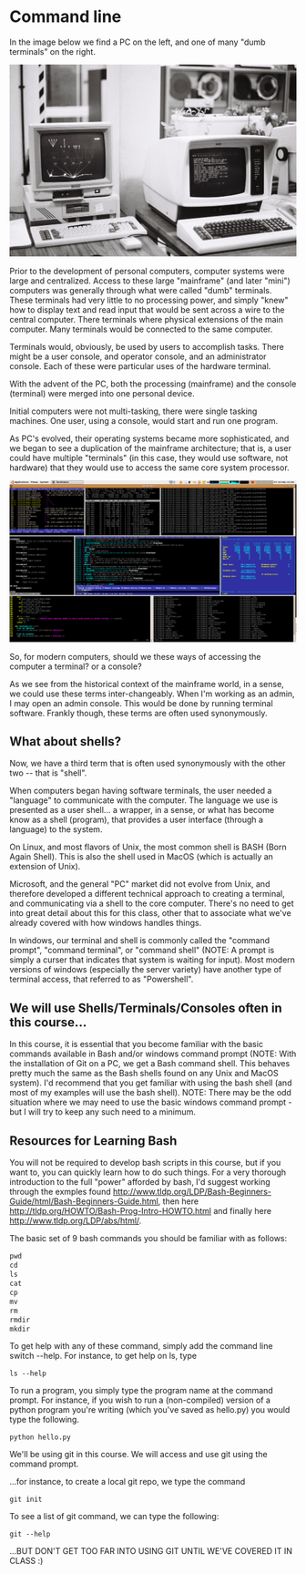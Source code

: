 # Command line

In the image below we find a PC on the left, and one of many "dumb terminals" on the right.

![PC versus Terminal](images/pc_vs_terminal.jpg)

Prior to the development of personal computers, computer systems were large and centralized. Access to these large "mainframe" (and later "mini") computers was generally through what were called "dumb" terminals. These terminals had very little to no processing power, and simply "knew" how to display text and read input that would be sent across a wire to the central computer. There terminals where physical extensions of the main computer. Many terminals would be connected to the same computer.

Terminals would, obviously, be used by users to accomplish tasks. There might be a user console, and operator console, and an administrator console. Each of these were particular uses of the hardware terminal.

With the advent of the PC, both the processing (mainframe) and the console (terminal) were merged into one personal device.

Initial computers were not multi-tasking, there were single tasking machines. One user, using a console, would start and run one program.

As PC's evolved, their operating systems became more sophisticated, and we began to see a duplication of the mainframe architecture; that is, a user could have multiple "terminals" (in this case, they would use software, not hardware) that they  would use to access the same core system processor.

![Multiple Terminals](images/multiple_terminals.jpg)

So, for modern computers, should we these ways of accessing the computer a terminal? or a console?

As we see from the historical context of the mainframe world, in a sense, we could use these terms inter-changeably. When I'm working as an admin, I may open an admin console. This would be done by running terminal software. Frankly though, these terms are often used synonymously.

## What about shells?

Now, we have a third term that is often used synonymously with the other two -- that is "shell".

When computers began having software terminals, the user needed a  "language" to communicate with the computer. The language we use is presented as a user shell... a wrapper, in a sense, or what has become know as a shell (program), that provides a user interface (through a language) to the system.

On Linux, and most flavors of Unix, the most common shell is BASH (Born Again Shell). This is also the shell used in MacOS (which is actually an extension of Unix).

Microsoft, and the general "PC" market did not evolve from Unix, and therefore developed a different technical approach to creating a terminal, and communicating via a shell to the core computer. There's no need to get into great detail about this for this class, other that to associate what we've already covered with how windows handles things.

In windows, our terminal and shell is commonly called the "command prompt", "command terminal", or "command shell" (NOTE: A prompt is simply a curser that indicates that system is waiting for input). Most modern versions of windows (especially the server variety) have another type of terminal access, that referred to as "Powershell".

## We will use Shells/Terminals/Consoles often in this course...

In this course, it is essential that you become familiar with the basic commands available in Bash and/or windows command prompt (NOTE: With the installation of Git on a PC, we get a Bash command shell. This behaves pretty much the same as the Bash shells found on any Unix and MacOS system). I'd recommend that you get familiar with using the bash shell (and most of my examples will use the bash shell). NOTE: There may be the odd situation where we may need to use the basic windows command prompt - but I will try to keep any such need to a minimum.


## Resources for Learning Bash
You will not be required to develop bash scripts in this course, but if you want to, you can quickly learn how to do such things. For a very thorough introduction to the full "power" afforded by bash, I'd suggest working through the exmples found http://www.tldp.org/LDP/Bash-Beginners-Guide/html/Bash-Beginners-Guide.html, then here http://tldp.org/HOWTO/Bash-Prog-Intro-HOWTO.html and finally here http://www.tldp.org/LDP/abs/html/.

The basic set of 9 bash commands you should be familiar with as follows:
```
pwd
cd
ls
cat
cp
mv
rm
rmdir
mkdir
```

To get help with any of these command, simply add the command line switch --help. For instance, to get help on ls, type

```
ls --help
```

To run a program, you simply type the program name at the command prompt. For instance, if you wish to run a (non-compiled) version of a python program you're writing (which you've saved as hello.py) you would type the following.

```
python hello.py
```

We'll be using git in this course. We will access and use git using the command prompt.

...for instance, to create a local git repo, we type the command

```
git init
```

To see a list of git command, we can type the following:

```
git --help
```

...BUT DON'T GET TOO FAR INTO USING GIT UNTIL WE'VE COVERED IT IN CLASS :)

